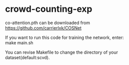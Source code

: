 # crowd-counting-exp  
  
co-attention.pth can be downloaded from https://github.com/carrierlxk/COSNet  
  
If you want to run this code for training the network, enter:  
make main.sh  
  
You can revise Makefile to change the directory of your dataset(default:scvd).
